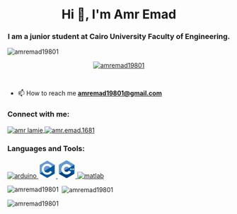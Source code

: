 <h1 align="center">Hi 👋, I'm Amr Emad</h1>
  <h3 align="center">I am a junior student at Cairo University Faculty of Engineering.</h3>
  <p align="left">
    <img src="https://komarev.com/ghpvc/?username=amremad19801&label=Profile%20views&color=0e75b6&style=flat" alt="amremad19801" />
  </p>
  <p align="center">
    <a href="https://github.com/ryo-ma/github-profile-trophy"><img src="https://github-profile-trophy.vercel.app/?username=amremad19801" alt="amremad19801" /></a>
  </p>
  <p align="left">
    <a href="https://twitter.com/" target="blank"><img src="https://img.shields.io/twitter/follow/?logo=twitter&style=for-the-badge" alt="" /></a>
  </p>

- 📫 How to reach me **amremad19801@gmail.com**

<h3 align="left">Connect with me:</h3>
<p align="left">
  <a href="https://www.linkedin.com/in/amr-lamie-107766213" target="blank">
    <img align="center" src="https://raw.githubusercontent.com/rahuldkjain/github-profile-readme-generator/master/src/images/icons/Social/linked-in-alt.svg" alt="amr lamie" height="30" width="40" />
  </a>
  <a href="https://fb.com/amr.emad.1681" target="blank">
    <img align="center" src="https://raw.githubusercontent.com/rahuldkjain/github-profile-readme-generator/master/src/images/icons/Social/facebook.svg" alt="amr.emad.1681" height="30" width="40" />
  </a>
</p>

<h3 align="left">Languages and Tools:</h3>
<p align="left">
  <a href="https://www.arduino.cc/" target="_blank" rel="noreferrer">
    <img src="https://cdn.worldvectorlogo.com/logos/arduino-1.svg" alt="arduino" width="40" height="40"/>
  </a>
  <a href="https://www.cprogramming.com/" target="_blank" rel="noreferrer">
    <img src="https://raw.githubusercontent.com/devicons/devicon/master/icons/c/c-original.svg" alt="c" width="40" height="40"/>
  </a>
  <a href="https://www.w3schools.com/cpp/" target="_blank" rel="noreferrer">
    <img src="https://raw.githubusercontent.com/devicons/devicon/master/icons/cplusplus/cplusplus-original.svg" alt="cplusplus" width="40" height="40"/>
  </a>
  <a href="https://www.mathworks.com/" target="_blank" rel="noreferrer">
    <img src="https://upload.wikimedia.org/wikipedia/commons/2/21/Matlab_Logo.png" alt="matlab" width="40" height="40"/>
  </a>
</p>

<p>
  <img align="left" src="https://github-readme-stats.vercel.app/api/top-langs?username=amremad19801&show_icons=true&locale=en&layout=compact" alt="amremad19801" />
</p>

<p>&nbsp;
  <img align="center" src="https://github-readme-stats.vercel.app/api?username=amremad19801&show_icons=true&locale=en" alt="amremad19801" />
</p>

<p>
  <img align="left" src="https://github-readme-streak-stats.herokuapp.com/?user=amremad19801&" alt="amremad19801" />
</p>
